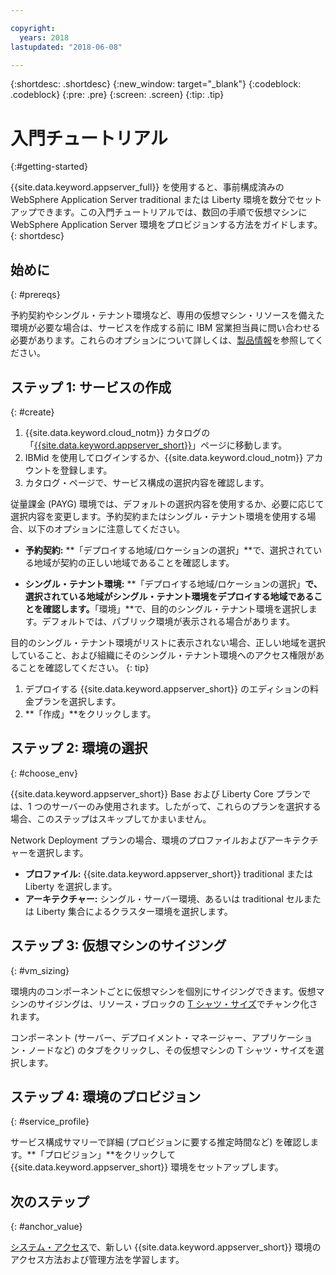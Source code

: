 ```yaml
---

copyright:
  years: 2018
lastupdated: "2018-06-08"

---
```


{:shortdesc: .shortdesc}
{:new_window: target="_blank"}
{:codeblock: .codeblock}
{:pre: .pre}
{:screen: .screen}
{:tip: .tip}


# 入門チュートリアル
{:#getting-started}

{{site.data.keyword.appserver_full}} を使用すると、事前構成済みの WebSphere Application Server traditional または Liberty 環境を数分でセットアップできます。この入門チュートリアルでは、数回の手順で仮想マシンに WebSphere Application Server 環境をプロビジョンする方法をガイドします。
{: shortdesc}

## 始めに
{: #prereqs}

予約契約やシングル・テナント環境など、専用の仮想マシン・リソースを備えた環境が必要な場合は、サービスを作成する前に IBM 営業担当員に問い合わせる必要があります。これらのオプションについて詳しくは、[製品情報](index.html)を参照してください。

## ステップ 1: サービスの作成
{: #create}

1. {{site.data.keyword.cloud_notm}} カタログの「[{{site.data.keyword.appserver_short}}](https://console.bluemix.net/catalog/services/websphere-application-server)」ページに移動します。
1. IBMid を使用してログインするか、{{site.data.keyword.cloud_notm}} アカウントを登録します。
1. カタログ・ページで、サービス構成の選択内容を確認します。

  従量課金 (PAYG) 環境では、デフォルトの選択内容を使用するか、必要に応じて選択内容を変更します。予約契約またはシングル・テナント環境を使用する場合、以下のオプションに注意してください。

  * **予約契約:** **「デプロイする地域/ロケーションの選択」**で、選択されている地域が契約の正しい地域であることを確認します。

  * **シングル・テナント環境:** **「デプロイする地域/ロケーションの選択」**で、選択されている地域がシングル・テナント環境をデプロイする地域であることを確認します。**「環境」**で、目的のシングル・テナント環境を選択します。デフォルトでは、パブリック環境が表示される場合があります。

目的のシングル・テナント環境がリストに表示されない場合、正しい地域を選択していること、および組織にそのシングル・テナント環境へのアクセス権限があることを確認してください。
    {: tip}
1. デプロイする {{site.data.keyword.appserver_short}} のエディションの料金プランを選択します。
1. **「作成」**をクリックします。


## ステップ 2: 環境の選択
{: #choose_env}

{{site.data.keyword.appserver_short}} Base および Liberty Core プランでは、1 つのサーバーのみ使用されます。したがって、これらのプランを選択する場合、このステップはスキップしてかまいません。

Network Deployment プランの場合、環境のプロファイルおよびアーキテクチャーを選択します。

* **プロファイル:** {{site.data.keyword.appserver_short}} traditional または Liberty を選択します。
* **アーキテクチャー:** シングル・サーバー環境、あるいは traditional セルまたは Liberty 集合によるクラスター環境を選択します。


## ステップ 3: 仮想マシンのサイジング
{: #vm_sizing}

環境内のコンポーネントごとに仮想マシンを個別にサイジングできます。仮想マシンのサイジングは、リソース・ブロックの [T シャツ・サイズ](index.html#vm-size)でチャンク化されます。

コンポーネント (サーバー、デプロイメント・マネージャー、アプリケーション・ノードなど) のタブをクリックし、その仮想マシンの T シャツ・サイズを選択します。

## ステップ 4: 環境のプロビジョン
{: #service_profile}

サービス構成サマリーで詳細 (プロビジョンに要する推定時間など) を確認します。**「プロビジョン」**をクリックして {{site.data.keyword.appserver_short}} 環境をセットアップします。

## 次のステップ
{: #anchor_value}

[システム・アクセス](systemAccess.html)で、新しい {{site.data.keyword.appserver_short}} 環境のアクセス方法および管理方法を学習します。
